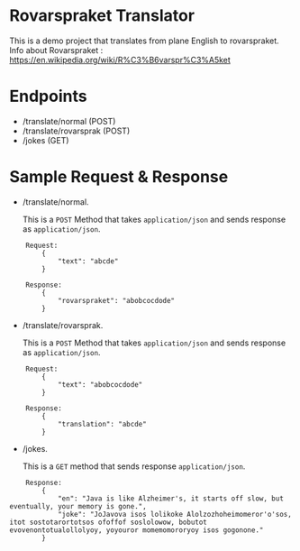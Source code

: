 # Rovarspraket Translator
This is a demo project that translates from plane English to rovarspraket.
Info about Rovarspraket : https://en.wikipedia.org/wiki/R%C3%B6varspr%C3%A5ket


# Endpoints
* /translate/normal  (POST)
* /translate/rovarsprak   (POST)
* /jokes (GET)
# Sample Request & Response
* /translate/normal.

  This is a `POST` Method that takes `application/json` and sends response as `application/json`.


```
    Request:
        {
            "text": "abcde"
        }
```
```
    Response:
        {
            "rovarspraket": "abobcocdode"
        }
```

* /translate/rovarsprak.

  This is a `POST` Method that takes `application/json` and sends response as `application/json`.


```
    Request:
        {
            "text": "abobcocdode"
        }
```
```
    Response:
        {
            "translation": "abcde"
        }
```

* /jokes.

  This is a `GET` method that sends response `application/json`.

```
    Response:
        {
            "en": "Java is like Alzheimer's, it starts off slow, but eventually, your memory is gone.",
            "joke": "JoJavova isos lolikoke Alolzozhoheimomeror'o'sos, itot sostotarortotsos ofoffof soslolowow, bobutot evovenontotualollolyoy, yoyouror momemomororyoy isos gogonone."
        }
```